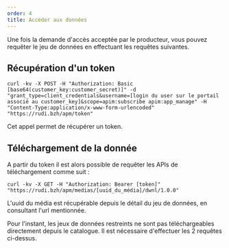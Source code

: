 ```yaml
---
order: 4
title: Accéder aux données
---
```

Une fois la demande d'accès acceptée par le producteur, vous pouvez requêter le jeu de données en effectuant les requêtes suivantes.

## Récupération d'un token

```
curl -kv -X POST -H "Authorization: Basic [base64(customer_key:customer_secret)]" -d "grant_type=client_credentials&username=[login du user sur le portail associé au customer_key]&scope=apim:subscribe apim:app_manage" -H "Content-Type:application/x-www-form-urlencoded" "https://rudi.bzh/apm/token"
```
Cet appel permet de récupérer un token.

## Téléchargement de la donnée
A partir du token il est alors possible de requêter les APIs de téléchargement comme suit :

```
curl -kv -X GET -H "Authorization: Bearer [token]" "https://rudi.bzh/apm/medias/[uuid_du_média]/dwnl/1.0.0"
```

L'uuid du média est récupérable depuis le détail du jeu de données, en consultant l'url mentionnée.

Pour l'instant, les jeux de données restreints ne sont pas téléchargeables directement depuis le catalogue. Il est nécessaire d'effectuer les 2 requêtes ci-dessus.
